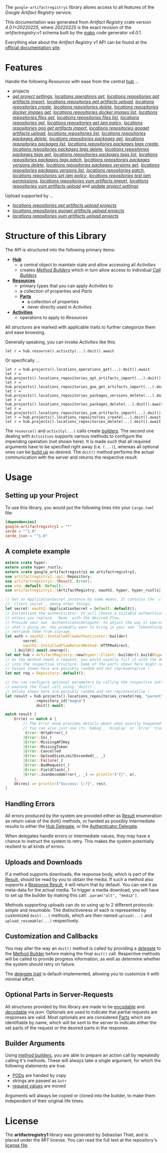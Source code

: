 <!---
DO NOT EDIT !
This file was generated automatically from 'src/generator/templates/api/README.md.mako'
DO NOT EDIT !
-->
The `google-artifactregistry1` library allows access to all features of the *Google Artifact Registry* service.

This documentation was generated from *Artifact Registry* crate version *4.0.1+20220225*, where *20220225* is the exact revision of the *artifactregistry:v1* schema built by the [mako](http://www.makotemplates.org/) code generator *v4.0.1*.

Everything else about the *Artifact Registry* *v1* API can be found at the
[official documentation site](https://cloud.google.com/artifacts/docs/).
# Features

Handle the following *Resources* with ease from the central [hub](https://docs.rs/google-artifactregistry1/4.0.1+20220225/google_artifactregistry1/ArtifactRegistry) ... 

* projects
 * [*get project settings*](https://docs.rs/google-artifactregistry1/4.0.1+20220225/google_artifactregistry1/api::ProjectGetProjectSettingCall), [*locations operations get*](https://docs.rs/google-artifactregistry1/4.0.1+20220225/google_artifactregistry1/api::ProjectLocationOperationGetCall), [*locations repositories apt artifacts import*](https://docs.rs/google-artifactregistry1/4.0.1+20220225/google_artifactregistry1/api::ProjectLocationRepositoryAptArtifactImportCall), [*locations repositories apt artifacts upload*](https://docs.rs/google-artifactregistry1/4.0.1+20220225/google_artifactregistry1/api::ProjectLocationRepositoryAptArtifactUploadCall), [*locations repositories create*](https://docs.rs/google-artifactregistry1/4.0.1+20220225/google_artifactregistry1/api::ProjectLocationRepositoryCreateCall), [*locations repositories delete*](https://docs.rs/google-artifactregistry1/4.0.1+20220225/google_artifactregistry1/api::ProjectLocationRepositoryDeleteCall), [*locations repositories docker images get*](https://docs.rs/google-artifactregistry1/4.0.1+20220225/google_artifactregistry1/api::ProjectLocationRepositoryDockerImageGetCall), [*locations repositories docker images list*](https://docs.rs/google-artifactregistry1/4.0.1+20220225/google_artifactregistry1/api::ProjectLocationRepositoryDockerImageListCall), [*locations repositories files get*](https://docs.rs/google-artifactregistry1/4.0.1+20220225/google_artifactregistry1/api::ProjectLocationRepositoryFileGetCall), [*locations repositories files list*](https://docs.rs/google-artifactregistry1/4.0.1+20220225/google_artifactregistry1/api::ProjectLocationRepositoryFileListCall), [*locations repositories get*](https://docs.rs/google-artifactregistry1/4.0.1+20220225/google_artifactregistry1/api::ProjectLocationRepositoryGetCall), [*locations repositories get iam policy*](https://docs.rs/google-artifactregistry1/4.0.1+20220225/google_artifactregistry1/api::ProjectLocationRepositoryGetIamPolicyCall), [*locations repositories goo get artifacts import*](https://docs.rs/google-artifactregistry1/4.0.1+20220225/google_artifactregistry1/api::ProjectLocationRepositoryGooGetArtifactImportCall), [*locations repositories googet artifacts upload*](https://docs.rs/google-artifactregistry1/4.0.1+20220225/google_artifactregistry1/api::ProjectLocationRepositoryGoogetArtifactUploadCall), [*locations repositories list*](https://docs.rs/google-artifactregistry1/4.0.1+20220225/google_artifactregistry1/api::ProjectLocationRepositoryListCall), [*locations repositories packages delete*](https://docs.rs/google-artifactregistry1/4.0.1+20220225/google_artifactregistry1/api::ProjectLocationRepositoryPackageDeleteCall), [*locations repositories packages get*](https://docs.rs/google-artifactregistry1/4.0.1+20220225/google_artifactregistry1/api::ProjectLocationRepositoryPackageGetCall), [*locations repositories packages list*](https://docs.rs/google-artifactregistry1/4.0.1+20220225/google_artifactregistry1/api::ProjectLocationRepositoryPackageListCall), [*locations repositories packages tags create*](https://docs.rs/google-artifactregistry1/4.0.1+20220225/google_artifactregistry1/api::ProjectLocationRepositoryPackageTagCreateCall), [*locations repositories packages tags delete*](https://docs.rs/google-artifactregistry1/4.0.1+20220225/google_artifactregistry1/api::ProjectLocationRepositoryPackageTagDeleteCall), [*locations repositories packages tags get*](https://docs.rs/google-artifactregistry1/4.0.1+20220225/google_artifactregistry1/api::ProjectLocationRepositoryPackageTagGetCall), [*locations repositories packages tags list*](https://docs.rs/google-artifactregistry1/4.0.1+20220225/google_artifactregistry1/api::ProjectLocationRepositoryPackageTagListCall), [*locations repositories packages tags patch*](https://docs.rs/google-artifactregistry1/4.0.1+20220225/google_artifactregistry1/api::ProjectLocationRepositoryPackageTagPatchCall), [*locations repositories packages versions delete*](https://docs.rs/google-artifactregistry1/4.0.1+20220225/google_artifactregistry1/api::ProjectLocationRepositoryPackageVersionDeleteCall), [*locations repositories packages versions get*](https://docs.rs/google-artifactregistry1/4.0.1+20220225/google_artifactregistry1/api::ProjectLocationRepositoryPackageVersionGetCall), [*locations repositories packages versions list*](https://docs.rs/google-artifactregistry1/4.0.1+20220225/google_artifactregistry1/api::ProjectLocationRepositoryPackageVersionListCall), [*locations repositories patch*](https://docs.rs/google-artifactregistry1/4.0.1+20220225/google_artifactregistry1/api::ProjectLocationRepositoryPatchCall), [*locations repositories set iam policy*](https://docs.rs/google-artifactregistry1/4.0.1+20220225/google_artifactregistry1/api::ProjectLocationRepositorySetIamPolicyCall), [*locations repositories test iam permissions*](https://docs.rs/google-artifactregistry1/4.0.1+20220225/google_artifactregistry1/api::ProjectLocationRepositoryTestIamPermissionCall), [*locations repositories yum artifacts import*](https://docs.rs/google-artifactregistry1/4.0.1+20220225/google_artifactregistry1/api::ProjectLocationRepositoryYumArtifactImportCall), [*locations repositories yum artifacts upload*](https://docs.rs/google-artifactregistry1/4.0.1+20220225/google_artifactregistry1/api::ProjectLocationRepositoryYumArtifactUploadCall) and [*update project settings*](https://docs.rs/google-artifactregistry1/4.0.1+20220225/google_artifactregistry1/api::ProjectUpdateProjectSettingCall)


Upload supported by ...

* [*locations repositories apt artifacts upload projects*](https://docs.rs/google-artifactregistry1/4.0.1+20220225/google_artifactregistry1/api::ProjectLocationRepositoryAptArtifactUploadCall)
* [*locations repositories googet artifacts upload projects*](https://docs.rs/google-artifactregistry1/4.0.1+20220225/google_artifactregistry1/api::ProjectLocationRepositoryGoogetArtifactUploadCall)
* [*locations repositories yum artifacts upload projects*](https://docs.rs/google-artifactregistry1/4.0.1+20220225/google_artifactregistry1/api::ProjectLocationRepositoryYumArtifactUploadCall)



# Structure of this Library

The API is structured into the following primary items:

* **[Hub](https://docs.rs/google-artifactregistry1/4.0.1+20220225/google_artifactregistry1/ArtifactRegistry)**
    * a central object to maintain state and allow accessing all *Activities*
    * creates [*Method Builders*](https://docs.rs/google-artifactregistry1/4.0.1+20220225/google_artifactregistry1/client::MethodsBuilder) which in turn
      allow access to individual [*Call Builders*](https://docs.rs/google-artifactregistry1/4.0.1+20220225/google_artifactregistry1/client::CallBuilder)
* **[Resources](https://docs.rs/google-artifactregistry1/4.0.1+20220225/google_artifactregistry1/client::Resource)**
    * primary types that you can apply *Activities* to
    * a collection of properties and *Parts*
    * **[Parts](https://docs.rs/google-artifactregistry1/4.0.1+20220225/google_artifactregistry1/client::Part)**
        * a collection of properties
        * never directly used in *Activities*
* **[Activities](https://docs.rs/google-artifactregistry1/4.0.1+20220225/google_artifactregistry1/client::CallBuilder)**
    * operations to apply to *Resources*

All *structures* are marked with applicable traits to further categorize them and ease browsing.

Generally speaking, you can invoke *Activities* like this:

```Rust,ignore
let r = hub.resource().activity(...).doit().await
```

Or specifically ...

```ignore
let r = hub.projects().locations_operations_get(...).doit().await
let r = hub.projects().locations_repositories_apt_artifacts_import(...).doit().await
let r = hub.projects().locations_repositories_goo_get_artifacts_import(...).doit().await
let r = hub.projects().locations_repositories_packages_versions_delete(...).doit().await
let r = hub.projects().locations_repositories_packages_delete(...).doit().await
let r = hub.projects().locations_repositories_yum_artifacts_import(...).doit().await
let r = hub.projects().locations_repositories_create(...).doit().await
let r = hub.projects().locations_repositories_delete(...).doit().await
```

The `resource()` and `activity(...)` calls create [builders][builder-pattern]. The second one dealing with `Activities` 
supports various methods to configure the impending operation (not shown here). It is made such that all required arguments have to be 
specified right away (i.e. `(...)`), whereas all optional ones can be [build up][builder-pattern] as desired.
The `doit()` method performs the actual communication with the server and returns the respective result.

# Usage

## Setting up your Project

To use this library, you would put the following lines into your `Cargo.toml` file:

```toml
[dependencies]
google-artifactregistry1 = "*"
serde = "^1.0"
serde_json = "^1.0"
```

## A complete example

```Rust
extern crate hyper;
extern crate hyper_rustls;
extern crate google_artifactregistry1 as artifactregistry1;
use artifactregistry1::api::Repository;
use artifactregistry1::{Result, Error};
use std::default::Default;
use artifactregistry1::{ArtifactRegistry, oauth2, hyper, hyper_rustls};

// Get an ApplicationSecret instance by some means. It contains the `client_id` and 
// `client_secret`, among other things.
let secret: oauth2::ApplicationSecret = Default::default();
// Instantiate the authenticator. It will choose a suitable authentication flow for you, 
// unless you replace  `None` with the desired Flow.
// Provide your own `AuthenticatorDelegate` to adjust the way it operates and get feedback about 
// what's going on. You probably want to bring in your own `TokenStorage` to persist tokens and
// retrieve them from storage.
let auth = oauth2::InstalledFlowAuthenticator::builder(
        secret,
        oauth2::InstalledFlowReturnMethod::HTTPRedirect,
    ).build().await.unwrap();
let mut hub = ArtifactRegistry::new(hyper::Client::builder().build(hyper_rustls::HttpsConnectorBuilder::new().with_native_roots().https_or_http().enable_http1().enable_http2().build()), auth);
// As the method needs a request, you would usually fill it with the desired information
// into the respective structure. Some of the parts shown here might not be applicable !
// Values shown here are possibly random and not representative !
let mut req = Repository::default();

// You can configure optional parameters by calling the respective setters at will, and
// execute the final call using `doit()`.
// Values shown here are possibly random and not representative !
let result = hub.projects().locations_repositories_create(req, "parent")
             .repository_id("magna")
             .doit().await;

match result {
    Err(e) => match e {
        // The Error enum provides details about what exactly happened.
        // You can also just use its `Debug`, `Display` or `Error` traits
         Error::HttpError(_)
        |Error::Io(_)
        |Error::MissingAPIKey
        |Error::MissingToken
        |Error::Cancelled
        |Error::UploadSizeLimitExceeded(_, _)
        |Error::Failure(_)
        |Error::BadRequest(_)
        |Error::FieldClash(_)
        |Error::JsonDecodeError(_, _) => println!("{}", e),
    },
    Ok(res) => println!("Success: {:?}", res),
}

```
## Handling Errors

All errors produced by the system are provided either as [Result](https://docs.rs/google-artifactregistry1/4.0.1+20220225/google_artifactregistry1/client::Result) enumeration as return value of
the doit() methods, or handed as possibly intermediate results to either the 
[Hub Delegate](https://docs.rs/google-artifactregistry1/4.0.1+20220225/google_artifactregistry1/client::Delegate), or the [Authenticator Delegate](https://docs.rs/yup-oauth2/*/yup_oauth2/trait.AuthenticatorDelegate.html).

When delegates handle errors or intermediate values, they may have a chance to instruct the system to retry. This 
makes the system potentially resilient to all kinds of errors.

## Uploads and Downloads
If a method supports downloads, the response body, which is part of the [Result](https://docs.rs/google-artifactregistry1/4.0.1+20220225/google_artifactregistry1/client::Result), should be
read by you to obtain the media.
If such a method also supports a [Response Result](https://docs.rs/google-artifactregistry1/4.0.1+20220225/google_artifactregistry1/client::ResponseResult), it will return that by default.
You can see it as meta-data for the actual media. To trigger a media download, you will have to set up the builder by making
this call: `.param("alt", "media")`.

Methods supporting uploads can do so using up to 2 different protocols: 
*simple* and *resumable*. The distinctiveness of each is represented by customized 
`doit(...)` methods, which are then named `upload(...)` and `upload_resumable(...)` respectively.

## Customization and Callbacks

You may alter the way an `doit()` method is called by providing a [delegate](https://docs.rs/google-artifactregistry1/4.0.1+20220225/google_artifactregistry1/client::Delegate) to the 
[Method Builder](https://docs.rs/google-artifactregistry1/4.0.1+20220225/google_artifactregistry1/client::CallBuilder) before making the final `doit()` call. 
Respective methods will be called to provide progress information, as well as determine whether the system should 
retry on failure.

The [delegate trait](https://docs.rs/google-artifactregistry1/4.0.1+20220225/google_artifactregistry1/client::Delegate) is default-implemented, allowing you to customize it with minimal effort.

## Optional Parts in Server-Requests

All structures provided by this library are made to be [encodable](https://docs.rs/google-artifactregistry1/4.0.1+20220225/google_artifactregistry1/client::RequestValue) and 
[decodable](https://docs.rs/google-artifactregistry1/4.0.1+20220225/google_artifactregistry1/client::ResponseResult) via *json*. Optionals are used to indicate that partial requests are responses 
are valid.
Most optionals are are considered [Parts](https://docs.rs/google-artifactregistry1/4.0.1+20220225/google_artifactregistry1/client::Part) which are identifiable by name, which will be sent to 
the server to indicate either the set parts of the request or the desired parts in the response.

## Builder Arguments

Using [method builders](https://docs.rs/google-artifactregistry1/4.0.1+20220225/google_artifactregistry1/client::CallBuilder), you are able to prepare an action call by repeatedly calling it's methods.
These will always take a single argument, for which the following statements are true.

* [PODs][wiki-pod] are handed by copy
* strings are passed as `&str`
* [request values](https://docs.rs/google-artifactregistry1/4.0.1+20220225/google_artifactregistry1/client::RequestValue) are moved

Arguments will always be copied or cloned into the builder, to make them independent of their original life times.

[wiki-pod]: http://en.wikipedia.org/wiki/Plain_old_data_structure
[builder-pattern]: http://en.wikipedia.org/wiki/Builder_pattern
[google-go-api]: https://github.com/google/google-api-go-client

# License
The **artifactregistry1** library was generated by Sebastian Thiel, and is placed 
under the *MIT* license.
You can read the full text at the repository's [license file][repo-license].

[repo-license]: https://github.com/Byron/google-apis-rsblob/main/LICENSE.md

